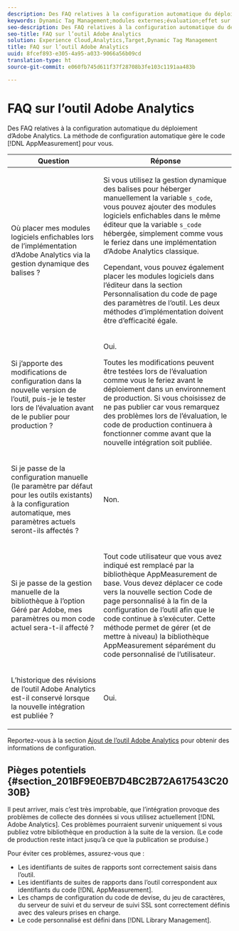 ```yaml
---
description: Des FAQ relatives à la configuration automatique du déploiement d’Adobe Analytics. La méthode de configuration automatique gère le code AppMeasurement pour vous.
keywords: Dynamic Tag Management;modules externes;évaluation;effet sur les paramètres actuels;historique de révisions;obstacles potentiels; identifiant suite de rapports;code de devise;serveur de suivi;serveur de suivi ssl;code personnalisé;gestion de bibliothèques
seo-description: Des FAQ relatives à la configuration automatique du déploiement d’Adobe Analytics. La méthode de configuration automatique gère le code AppMeasurement pour vous.
seo-title: FAQ sur l’outil Adobe Analytics
solution: Experience Cloud,Analytics,Target,Dynamic Tag Management
title: FAQ sur l’outil Adobe Analytics
uuid: 8fcef893-e305-4a95-a033-9066a56b09cd
translation-type: ht
source-git-commit: e060fb745d611f37f28708b3fe103c1191aa483b

---
```



# FAQ sur l’outil Adobe Analytics

Des FAQ relatives à la configuration automatique du déploiement d’Adobe Analytics. La méthode de configuration automatique gère le code [!DNL AppMeasurement] pour vous.

<table id="table_A50D00E2C47A473B92DA800FB08FE640"> 
 <thead> 
  <tr> 
   <th colname="col1" class="entry"> Question </th> 
   <th colname="col2" class="entry"> Réponse </th> 
  </tr> 
 </thead>
 <tbody> 
  <tr> 
   <td colname="col1"> <p> Où placer mes modules logiciels enfichables lors de l’implémentation d’Adobe Analytics via la gestion dynamique des balises ? </p> </td> 
   <td colname="col2"> <p> Si vous utilisez la gestion dynamique des balises pour héberger manuellement la variable <code>s_code</code>, vous pouvez ajouter des modules logiciels enfichables dans le même éditeur que la variable <code>s_code</code> hébergée, simplement comme vous le feriez dans une implémentation d’Adobe Analytics classique. </p> <p>Cependant, vous pouvez également placer les modules logiciels dans l’éditeur dans la section <span class="term"> Personnalisation du code de page</span> des paramètres de l’outil. Les deux méthodes d’implémentation doivent être d’efficacité égale. </p> </td> 
  </tr> 
  <tr> 
   <td colname="col1"> <p>Si j’apporte des modifications de configuration dans la nouvelle version de l’outil, puis-je le tester lors de l’évaluation avant de le publier pour production ? </p> </td> 
   <td colname="col2"> <p>Oui. </p> <p>Toutes les modifications peuvent être testées lors de l’évaluation comme vous le feriez avant le déploiement dans un environnement de production. Si vous choisissez de ne pas publier car vous remarquez des problèmes lors de l’évaluation, le code de production continuera à fonctionner comme avant que la nouvelle intégration soit publiée. </p> </td> 
  </tr> 
  <tr> 
   <td colname="col1"> <p>Si je passe de la configuration manuelle (le paramètre par défaut pour les outils existants) à la configuration automatique, mes paramètres actuels seront-ils affectés ? </p> </td> 
   <td colname="col2"> <p>Non. </p> </td> 
  </tr> 
  <tr> 
   <td colname="col1"> <p>Si je passe de la gestion manuelle de la bibliothèque à l’option Géré par Adobe, mes paramètres ou mon code actuel sera-t-il affecté ? </p> </td> 
   <td colname="col2"> <p>Tout code utilisateur que vous avez indiqué est remplacé par la bibliothèque <span class="keyword">AppMeasurement</span> de base. Vous devez déplacer ce code vers la nouvelle section <span class="wintitle">Code de page personnalisé</span> à la fin de la configuration de l’outil afin que le code continue à s’exécuter. Cette méthode permet de gérer (et de mettre à niveau) la bibliothèque <span class="keyword">AppMeasurement</span> séparément du code personnalisé de l’utilisateur. </p> </td> 
  </tr> 
  <tr> 
   <td colname="col1"> <p>L’historique des révisions de l’outil <span class="keyword">Adobe Analytics</span> est-il conservé lorsque la nouvelle intégration est publiée ? </p> </td> 
   <td colname="col2"> <p>Oui. </p> </td> 
  </tr> 
 </tbody> 
</table>

Reportez-vous à la section [Ajout de l’outil Adobe Analytics](../../../implement/c-implement-with-dtm/c-aa-tool/analytics-dtm.md#concept_FBA6679A0B79490F8296437F11E5E4F8) pour obtenir des informations de configuration.

## Pièges potentiels {#section_201BF9E0EB7D4BC2B72A617543C2030B}

Il peut arriver, mais c’est très improbable, que l’intégration provoque des problèmes de collecte des données si vous utilisez actuellement [!DNL Adobe Analytics]. Ces problèmes pourraient survenir uniquement si vous publiez votre bibliothèque en production à la suite de la version. (Le code de production reste intact jusqu’à ce que la publication se produise.)

Pour éviter ces problèmes, assurez-vous que :

* Les identifiants de suites de rapports sont correctement saisis dans l’outil.
* Les identifiants de suites de rapports dans l’outil correspondent aux identifiants du code [!DNL AppMeasurement].
* Les champs de configuration du code de devise, du jeu de caractères, du serveur de suivi et du serveur de suivi SSL sont correctement définis avec des valeurs prises en charge.
* Le code personnalisé est défini dans [!DNL Library Management].

